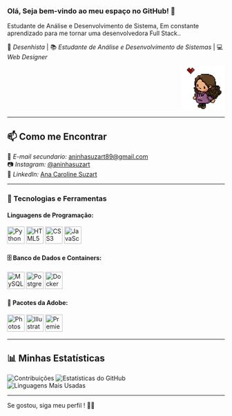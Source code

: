 ### Olá, Seja bem-vindo ao meu espaço no GitHub! 🌺  

Estudante de Análise e Desenvolvimento de Sistema, Em constante aprendizado para me tornar uma desenvolvedora Full Stack..       

🎨 *Desenhista* | 📚 *Estudante de Análise e Desenvolvimento de Sistemas* | 💻 *Web Designer* 
<p align="right">
   <img
  src="https://github.com/anasuzart89/anasuzart89/blob/main/lalalalalala.png" width="100" height="100">
</p> 

---
## 📫 Como me Encontrar  

📧 *E-mail secundario:* aninhasuzart89@gmail.com  
📷 *Instagram:* [@aninhasuzart](https://www.instagram.com/aninhassuzart)  
💼 *LinkedIn:* [Ana Caroline Suzart](https://www.linkedin.com/in/ana-caroline-suzart-da-silva-6914b1153)  

---
### 🚀 Tecnologias e Ferramentas

#### Linguagens de Programação:
<p align="left">
  <img src="https://cdn.jsdelivr.net/gh/devicons/devicon/icons/python/python-original.svg" title="Python" width="40" height="40"/>
  <img src="https://cdn.jsdelivr.net/gh/devicons/devicon/icons/html5/html5-original.svg" title="HTML5" width="40" height="40"/>
  <img src="https://cdn.jsdelivr.net/gh/devicons/devicon/icons/css3/css3-original.svg" title="CSS3" width="40" height="40"/>
  <img src="https://cdn.jsdelivr.net/gh/devicons/devicon/icons/javascript/javascript-original.svg" title="JavaScript" width="40" height="40"/>
</p>

#### 🗄️ Banco de Dados e Containers:
<p align="left">
  <img src="https://cdn.jsdelivr.net/gh/devicons/devicon/icons/mysql/mysql-original.svg" title="MySQL" width="40" height="40"/>
  <img src="https://cdn.jsdelivr.net/gh/devicons/devicon/icons/postgresql/postgresql-original.svg" title="PostgreSQL" width="40" height="40"/>
  <img src="https://cdn.jsdelivr.net/gh/devicons/devicon/icons/docker/docker-original.svg" title="Docker" width="40" height="40"/>
</p>

#### 🎨 Pacotes da Adobe:
<p align="left">
  <img src="https://cdn.jsdelivr.net/gh/devicons/devicon/icons/photoshop/photoshop-plain.svg" title="Photoshop" width="40" height="40"/>
  <img src="https://cdn.jsdelivr.net/gh/devicons/devicon/icons/illustrator/illustrator-plain.svg" title="Illustrator" width="40" height="40"/>
  <img src="https://cdn.jsdelivr.net/gh/devicons/devicon/icons/premierepro/premierepro-original.svg" title="Premiere Pro" width="40" height="40"/>
</p>

---

## 📊 Minhas Estatísticas  
![Contribuições](https://github-readme-streak-stats.herokuapp.com/?user=anasuzart89&theme=radical)
![Estatísticas do GitHub](https://github-readme-stats.vercel.app/api?username=anasuzart89&show_icons=true&theme=radical)           
![Linguagens Mais Usadas](https://github-readme-stats.vercel.app/api/top-langs/?username=anasuzart89&layout=compact&theme=radical)  

---

Se gostou, siga meu perfil ! 🚀✨
